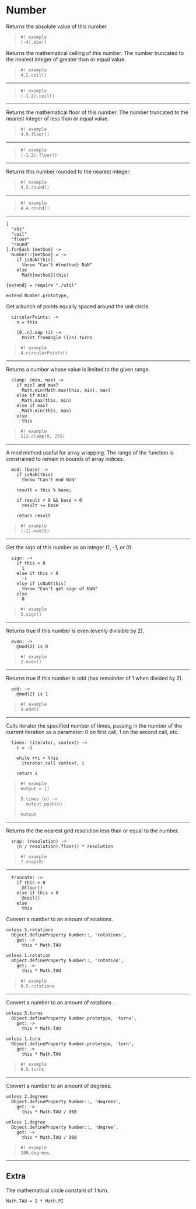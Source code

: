 Number
======

Returns the absolute value of this number.

>     #! example
>     (-4).abs()

Returns the mathematical ceiling of this number. The number truncated to the
nearest integer of greater than or equal value.

>     #! example
>     4.2.ceil()

---

>     #! example
>     (-1.2).ceil()

---

Returns the mathematical floor of this number. The number truncated to the
nearest integer of less than or equal value.

>     #! example
>     4.9.floor()

---

>     #! example
>     (-1.2).floor()

---

Returns this number rounded to the nearest integer.

>     #! example
>     4.5.round()

---

>     #! example
>     4.4.round()

---

    [
      "abs"
      "ceil"
      "floor"
      "round"
    ].forEach (method) ->
      Number::[method] = ->
        if isNaN(this)
          throw "Can't #{method} NaN"
        else
          Math[method](this)

    {extend} = require "./util"

    extend Number.prototype,

Get a bunch of points equally spaced around the unit circle.

      circularPoints: ->
        n = this

        [0..n].map (i) ->
          Point.fromAngle (i/n).turns

>     #! example
>     4.circularPoints()

---

Returns a number whose value is limited to the given range.

      clamp: (min, max) ->
        if min? and max?
          Math.min(Math.max(this, min), max)
        else if min?
          Math.max(this, min)
        else if max?
          Math.min(this, max)
        else
          this

>     #! example
>     512.clamp(0, 255)

---

A mod method useful for array wrapping. The range of the function is
constrained to remain in bounds of array indices.

      mod: (base) ->
        if isNaN(this)
          throw "Can't mod NaN"

        result = this % base;

        if result < 0 && base > 0
          result += base

        return result

>     #! example
>     (-1).mod(5)

---

Get the sign of this number as an integer (1, -1, or 0).

      sign: ->
        if this > 0
          1
        else if this < 0
          -1
        else if isNaN(this)
          throw "Can't get sign of NaN"
        else
          0

>     #! example
>     5.sign()

---

Returns true if this number is even (evenly divisible by 2).

      even: ->
        @mod(2) is 0

>     #! example
>     2.even()

---

Returns true if this number is odd (has remainder of 1 when divided by 2).

      odd: ->
        @mod(2) is 1

>     #! example
>     3.odd()

---

Calls iterator the specified number of times, passing in the number of the
current iteration as a parameter: 0 on first call, 1 on the second call, etc.

      times: (iterator, context) ->
        i = -1

        while ++i < this
          iterator.call context, i

        return i

>     #! example
>     output = []
>
>     5.times (n) ->
>       output.push(n)
>
>     output

---

Returns the the nearest grid resolution less than or equal to the number.

      snap: (resolution) ->
        (n / resolution).floor() * resolution

>     #! example
>     7.snap(8)

---

      truncate: ->
        if this > 0
          @floor()
        else if this < 0
          @ceil()
        else
          this

Convert a number to an amount of rotations.

    unless 5.rotations
      Object.defineProperty Number::, 'rotations',
        get: ->
          this * Math.TAU

    unless 1.rotation
      Object.defineProperty Number::, 'rotation',
        get: ->
          this * Math.TAU

>     #! example
>     0.5.rotations

---

Convert a number to an amount of rotations.

    unless 5.turns
      Object.defineProperty Number.prototype, 'turns',
        get: ->
          this * Math.TAU

    unless 1.turn
      Object.defineProperty Number.prototype, 'turn',
        get: ->
          this * Math.TAU

>     #! example
>     0.5.turns

---

Convert a number to an amount of degrees.

    unless 2.degrees
      Object.defineProperty Number::, 'degrees',
        get: ->
          this * Math.TAU / 360

    unless 1.degree
      Object.defineProperty Number::, 'degree',
        get: ->
          this * Math.TAU / 360

>     #! example
>     180.degrees

---

Extra
-----

The mathematical circle constant of 1 turn.

    Math.TAU = 2 * Math.PI

